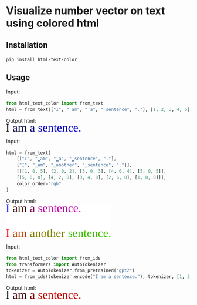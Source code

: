 # Visualize number vector on text using colored html
## Installation
`pip install html-text-color`

## Usage
Input:
```python
from html_text_color import from_text
html = from_text(["I", " am", " a", " sentence", "."], [1, 2, 3, 4, 5], color_order="b")
```
Output html:  
![test_outputs/test_single.html](test_outputs/test_single.svg)
<br/>

Input:
```python
html = from_text(
    [["I", "▁am", "▁a", "▁sentence", "."],
    ["I", "▁am", "▁another", "▁sentence", "."]],
    [[[1, 0, 5], [2, 0, 2], [3, 0, 3], [4, 0, 4], [5, 0, 5]],
    [[5, 0, 0], [4, 2, 0], [3, 4, 0], [2, 6, 0], [1, 8, 0]]],
    color_order="rgb"
)
```
Output html:  
![test_outputs/test_multiple.html](test_outputs/test_multiple.svg)
<br/>

Input:
```python
from html_text_color import from_ids
from transformers import AutoTokenizer
tokenizer = AutoTokenizer.from_pretrained("gpt2")
html = from_ids(tokenizer.encode("I am a sentence."), tokenizer, [1, 2, 3, 4, 5])
```
Output html:  
![test_outputs/test_tokens.html](test_outputs/test_tokens.svg)